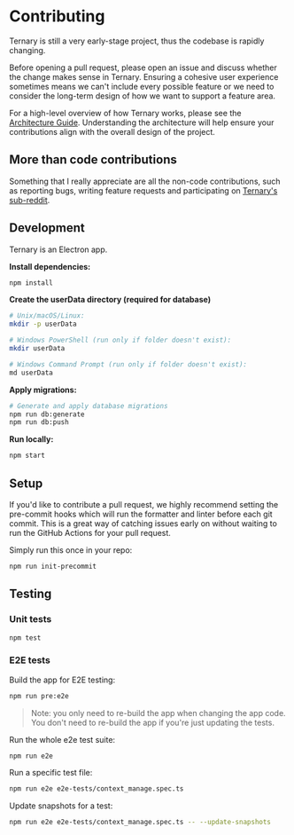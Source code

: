 # Contributing

Ternary is still a very early-stage project, thus the codebase is rapidly changing.

Before opening a pull request, please open an issue and discuss whether the change makes sense in Ternary. Ensuring a cohesive user experience sometimes means we can't include every possible feature or we need to consider the long-term design of how we want to support a feature area.

For a high-level overview of how Ternary works, please see the [Architecture Guide](./docs/architecture.md). Understanding the architecture will help ensure your contributions align with the overall design of the project.

## More than code contributions

Something that I really appreciate are all the non-code contributions, such as reporting bugs, writing feature requests and participating on [Ternary's sub-reddit](https://www.reddit.com/r/ternarybuilders).

## Development

Ternary is an Electron app.

**Install dependencies:**

```sh
npm install
```

**Create the userData directory (required for database)**

```sh
# Unix/macOS/Linux:
mkdir -p userData

# Windows PowerShell (run only if folder doesn't exist):
mkdir userData

# Windows Command Prompt (run only if folder doesn't exist):
md userData
```

**Apply migrations:**

```sh
# Generate and apply database migrations
npm run db:generate
npm run db:push
```

**Run locally:**

```sh
npm start
```

## Setup

If you'd like to contribute a pull request, we highly recommend setting the pre-commit hooks which will run the formatter and linter before each git commit. This is a great way of catching issues early on without waiting to run the GitHub Actions for your pull request.

Simply run this once in your repo:

```sh
npm run init-precommit
```

## Testing

### Unit tests

```sh
npm test
```

### E2E tests

Build the app for E2E testing:

```sh
npm run pre:e2e
```

> Note: you only need to re-build the app when changing the app code. You don't need to re-build the app if you're just updating the tests.

Run the whole e2e test suite:

```sh
npm run e2e
```

Run a specific test file:

```sh
npm run e2e e2e-tests/context_manage.spec.ts
```

Update snapshots for a test:

```sh
npm run e2e e2e-tests/context_manage.spec.ts -- --update-snapshots
```

